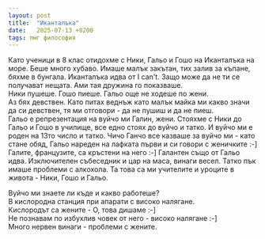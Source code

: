```yaml
---
layout: post
title:  "Иканталъка"
date:   2025-07-13 +0200
tags: пмг философия
---
```

Като ученици в 8 клас отидохме с Ники, Гальо и Гошо на Иканталъка на море. 
Беше много хубаво. Имаше малък закътан, тих залив за къпане, бяхме в бунгала. 
Иканталъка идва от I can't. Защо може да не ти се получават нещата. 
Ами тая дружина го показваше.  
Ники пушеше. Гошо пиеше. Гальо още не ходеше по жени.  
Аз бях девствен. Като питах веднъж като малък майка ми какво значи да си девствен, тя ми отговори -
да не пушиш и да не пиеш.   
Гальо е репрезентация на вуйчо ми Галин, жени. Стояхме с Ники до Гальо и Гошо в училище, 
все едно стоях до вуйчо и татко. И вуйчо ми е роден на 13то число и татко. 
Чичо Ганчо все казваше за вуйчо ми - като стане обяд, 
Гальо нареден на лафката първи и си говори с женичките :-] 
Галите, французите, са кръстени на него :-]
Галантен също от Гальо идва. Изключителен събеседник и цар на маса, винаги весел.
Татко пък имаше проблеми с алкохола.
Та това са ми учителите и уроците в живота - Ники, Гошо и Гальо. 

Вуйчо ми знаете ли къде и какво работеше?  
В кислородна станция при апарати с високо налягане.     
Кислородът са жените - O, това дишаме :-]  
Не познавам по избухлив човек от него - високо налягане :-]   
Много нервен винаги - проблеми с жените.